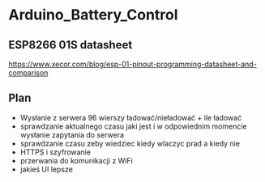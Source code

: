 # Arduino_Battery_Control

## ESP8266 01S datasheet
https://www.xecor.com/blog/esp-01-pinout-programming-datasheet-and-comparison

## Plan
- Wysłanie z serwera 96 wierszy ładować/nieładować + ile ładować 
- sprawdzanie aktualnego czasu jaki jest i w odpowiednim momencie wysłanie 
zapytania do serwera
- sprawdzanie czasu zeby wiedziec kiedy wlaczyc prad a kiedy nie
- HTTPS i szyfrowanie 
- przerwania do komunikacji z WiFi
- jakieś UI lepsze